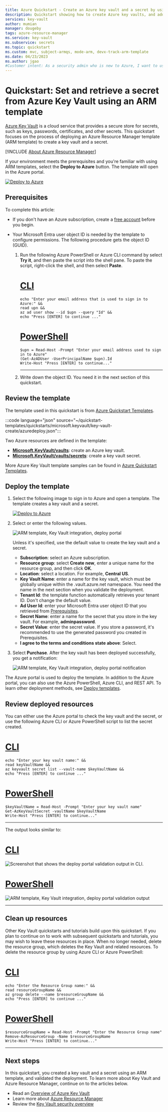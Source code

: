 ```yaml
---
title: Azure Quickstart - Create an Azure key vault and a secret by using Azure Resource Manager template | Microsoft Docs
description: Quickstart showing how to create Azure key vaults, and add secrets to the vaults by using Azure Resource Manager template.
services: key-vault
author: mumian
manager: dougeby
tags: azure-resource-manager
ms.service: key-vault
ms.subservice: secrets
ms.topic: quickstart
ms.custom: mvc, subject-armqs, mode-arm, devx-track-arm-template
ms.date: 04/23/2023
ms.author: jgao
#Customer intent: As a security admin who is new to Azure, I want to use Key Vault to securely store keys and passwords in Azure.
---
```


# Quickstart: Set and retrieve a secret from Azure Key Vault using an ARM template

[Azure Key Vault](../general/overview.md) is a cloud service that provides a secure store for secrets, such as keys, passwords, certificates, and other secrets. This quickstart focuses on the process of deploying an Azure Resource Manager template (ARM template) to create a key vault and a secret.

[!INCLUDE [About Azure Resource Manager](../../../includes/resource-manager-quickstart-introduction.md)]

If your environment meets the prerequisites and you're familiar with using ARM templates, select the **Deploy to Azure** button. The template will open in the Azure portal.

[![Deploy to Azure](~/reusable-media/ce-skilling/azure/media/template-deployments/deploy-to-azure-button.svg)](https://portal.azure.com/#create/Microsoft.Template/uri/https%3A%2F%2Fraw.githubusercontent.com%2FAzure%2Fazure-quickstart-templates%2Fmaster%2Fquickstarts%2Fmicrosoft.keyvault%2Fkey-vault-create%2Fazuredeploy.json)

## Prerequisites

To complete this article:

* If you don't have an Azure subscription, create a [free account](https://azure.microsoft.com/free/?WT.mc_id=A261C142F) before you begin.

* Your Microsoft Entra user object ID is needed by the template to configure permissions. The following procedure gets the object ID (GUID).

    1. Run the following Azure PowerShell or Azure CLI command by select **Try it**, and then paste the script into the shell pane. To paste the script, right-click the shell, and then select **Paste**.

        # [CLI](#tab/CLI)
        ```azurecli-interactive
        echo "Enter your email address that is used to sign in to Azure:" &&
        read upn &&
        az ad user show --id $upn --query "Id" &&
        echo "Press [ENTER] to continue ..."
        ```

        # [PowerShell](#tab/PowerShell)
        ```azurepowershell-interactive
        $upn = Read-Host -Prompt "Enter your email address used to sign in to Azure"
        (Get-AzADUser -UserPrincipalName $upn).Id
        Write-Host "Press [ENTER] to continue..."
        ```

        ---

    2. Write down the object ID. You need it in the next section of this quickstart.

## Review the template

The template used in this quickstart is from [Azure Quickstart Templates](https://azure.microsoft.com/resources/templates/key-vault-create/).

:::code language="json" source="~/quickstart-templates/quickstarts/microsoft.keyvault/key-vault-create/azuredeploy.json":::

Two Azure resources are defined in the template:

* [**Microsoft.KeyVault/vaults**](/azure/templates/microsoft.keyvault/vaults): create an Azure key vault.
* [**Microsoft.KeyVault/vaults/secrets**](/azure/templates/microsoft.keyvault/vaults/secrets): create a key vault secret.

More Azure Key Vault template samples can be found in [Azure Quickstart Templates](https://azure.microsoft.com/resources/templates/?resourceType=Microsoft.Keyvault&pageNumber=1&sort=Popular).

## Deploy the template

1. Select the following image to sign in to Azure and open a template. The template creates a key vault and a secret.

    [![Deploy to Azure](~/reusable-media/ce-skilling/azure/media/template-deployments/deploy-to-azure-button.svg)](https://portal.azure.com/#create/Microsoft.Template/uri/https%3A%2F%2Fraw.githubusercontent.com%2FAzure%2Fazure-quickstart-templates%2Fmaster%2Fquickstarts%2Fmicrosoft.keyvault%2Fkey-vault-create%2Fazuredeploy.json)

2. Select or enter the following values.

    ![ARM template, Key Vault integration, deploy portal](../media/quick-create-template/create-key-vault-using-template-portal.png)

    Unless it's specified, use the default value to create the key vault and a secret.

    * **Subscription**: select an Azure subscription.
    * **Resource group**: select **Create new**, enter a unique name for the resource group, and then click **OK**.
    * **Location**: select a location. For example, **Central US**.
    * **Key Vault Name**: enter a name for the key vault, which must be globally unique within the .vault.azure.net namespace. You need the name in the next section when you validate the deployment.
    * **Tenant Id**: the template function automatically retrieves your tenant ID. Don't change the default value.
    * **Ad User Id**: enter your Microsoft Entra user object ID that you retrieved from [Prerequisites](#prerequisites).
    * **Secret Name**: enter a name for the secret that you store in the key vault. For example, **adminpassword**.
    * **Secret Value**: enter the secret value. If you store a password, it's recommended to use the generated password you created in Prerequisites.
    * **I agree to the terms and conditions state above**: Select.
3. Select **Purchase**. After the key vault has been deployed successfully, you get a notification:

    ![ARM template, Key Vault integration, deploy portal notification](../media/quick-create-template/resource-manager-template-portal-deployment-notification.png)

The Azure portal is used to deploy the template. In addition to the Azure portal, you can also use the Azure PowerShell, Azure CLI, and REST API. To learn other deployment methods, see [Deploy templates](../../azure-resource-manager/templates/deploy-powershell.md).

## Review deployed resources

You can either use the Azure portal to check the key vault and the secret, or use the following Azure CLI or Azure PowerShell script to list the secret created.

# [CLI](#tab/CLI)

```azurecli-interactive
echo "Enter your key vault name:" &&
read keyVaultName &&
az keyvault secret list --vault-name $keyVaultName &&
echo "Press [ENTER] to continue ..."
```

# [PowerShell](#tab/PowerShell)

```azurepowershell-interactive
$keyVaultName = Read-Host -Prompt "Enter your key vault name"
Get-AzKeyVaultSecret -vaultName $keyVaultName
Write-Host "Press [ENTER] to continue..."
```

---

The output looks similar to:

# [CLI](#tab/CLI)

![Screenshot that shows the deploy portal validation output in CLI.](../media/quick-create-template/resource-manager-template-portal-deployment-cli-output.png)

# [PowerShell](#tab/PowerShell)

![ARM template, Key Vault integration, deploy portal validation output](../media/quick-create-template/resource-manager-template-portal-deployment-powershell-output.png)

---

## Clean up resources

Other Key Vault quickstarts and tutorials build upon this quickstart. If you plan to continue on to work with subsequent quickstarts and tutorials, you may wish to leave these resources in place.
When no longer needed, delete the resource group, which deletes the Key Vault and related resources. To delete the resource group by using Azure CLI or Azure PowerShell:

# [CLI](#tab/CLI)

```azurecli-interactive
echo "Enter the Resource Group name:" &&
read resourceGroupName &&
az group delete --name $resourceGroupName &&
echo "Press [ENTER] to continue ..."
```

# [PowerShell](#tab/PowerShell)

```azurepowershell-interactive
$resourceGroupName = Read-Host -Prompt "Enter the Resource Group name"
Remove-AzResourceGroup -Name $resourceGroupName
Write-Host "Press [ENTER] to continue..."
```

---

## Next steps

In this quickstart, you created a key vault and a secret using an ARM template, and validated the deployment. To learn more about Key Vault and Azure Resource Manager, continue on to the articles below.

- Read an [Overview of Azure Key Vault](../general/overview.md)
- Learn more about [Azure Resource Manager](../../azure-resource-manager/management/overview.md)
- Review the [Key Vault security overview](../general/security-features.md)
